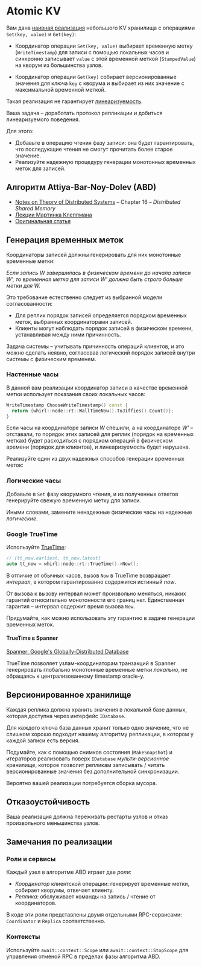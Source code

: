 # Atomic KV

Вам дана [наивная реализация](kv/node/main.cpp) небольшого KV хранилища с операциями `Set(key, value)` и `Get(key)`:

- Координатор операции `Set(key, value)` выбирает временную метку (`WriteTimestamp`) для записи с помощью локальных часов и синхронно записывает `value` с этой временной меткой (`StampedValue`) на кворум из большинства узлов.


- Координатор операции `Get(key)` собирает версионированные значения для ключа `key` с кворума и выбирает из них значение с максимальной временной меткой.

Такая реализация не гарантирует [линеаризуемость](https://jepsen.io/consistency/models/linearizable).

Ваша задача – доработать протокол репликации и добиться линеаризуемого поведения. 

Для этого:

- Добавьте в операцию чтения фазу записи: она будет гарантировать, что последующие чтения не смогут прочитать более старое значение.
- Реализуйте надежную процедуру генерации монотонных временных меток для записей. 

## Алгоритм Attiya-Bar-Noy-Dolev (ABD)

- [Notes on Theory of Distributed Systems](https://www.cs.yale.edu/homes/aspnes/classes/465/notes.pdf) – Chapter 16 – _Distributed Shared Memory_
- [Лекции Мартинка Клеппмана](https://www.cl.cam.ac.uk/teaching/2021/ConcDisSys/dist-sys-notes.pdf)
- [Оригинальная статья](https://groups.csail.mit.edu/tds/papers/Attiya/TM-423.pdf)

## Генерация временных меток

Координаторы записей должны генерировать для них монотонные временные метки: 

_Если запись _W_ завершилась в физическом времени до начала записи _W'_, то временная метка для записи _W'_ должна быть строго больше метки для _W_._

Это требование естественно следует из выбранной модели согласованности:
- Для реплик порядок записей определяется порядком временных меток, выбранных координаторами записей. 
- Клиенты могут наблюдать порядок записей в физическом времени, устанавливая между ними причинность.

Задача системы – учитывать причинность операций клиентов, и это можно сделать неявно, согласовав логический порядок записей внутри системы с физическим временем.

### Настенные часы

В данной вам реализации координатор записи в качестве временной метки использует показания своих локальных часов:

```cpp
WriteTimestamp ChooseWriteTimestamp() const {
  return {whirl::node::rt::WallTimeNow().ToJiffies().Count()};
}
```

Если часы на координаторе записи _W_ спешили, а на координаторе _W'_ – отставали, то порядок этих записей для реплик (порядок на временных метках) будет расходиться с порядком операций в физическом времени (порядок для клиентов), и линеаризуемость будет нарушена.

Реализуйте один из двух надежных способов генерации временных меток:

### Логические часы

Добавьте в `Set` фазу кворумного чтения, и из полученных ответов генерируйте свежую временную метку для записи.

Иными словами, замените ненадежные физические часы на надежные _логические_.

### Google TrueTime

Используйте [TrueTime](https://gitlab.com/whirl-framework/whirl-frontend/-/blob/master/whirl/node/time/true_time_service.hpp):

```cpp
// [tt_now.earliest, tt_now.latest]
auto tt_now = whirl::node::rt::TrueTime()->Now();
```

В отличие от обычных часов, вызов `Now` в TrueTime возвращает _интервал_, в котором гарантированно содержится истинный _now_.

От вызова к вызову интервал может произвольно меняться, никаких гарантий относительно монотонности его границ нет. Единственная гарантия – интервал содержит время вызова `Now`.

Придумайте, как можно использовать эту гарантию в задаче генерации временных меток.

#### TrueTime в Spanner

[Spanner: Google's Globally-Distributed Database](https://research.google/pubs/pub39966/)

TrueTime позволяет узлам-координаторам транзакций в Spanner генерировать глобально монотонные временные метки _локально_, не обращаясь к централизованному timestamp oracle-у.

## Версионированное хранилище

Каждая реплика должна хранить значения в локальной базе данных, которая доступна через интерфейс `IDatabase`.

Для каждого ключа база данных хранит только одно значение, что не слишком хорошо подходит нашему алгоритму репликации, 
в котором у каждой записи есть версия.

Подумайте, как с помощью снимков состояния (`MakeSnapshot`) и итераторов реализовать поверх `IDatabase` _мульти-версионное_ хранилище,
которое позволит репликам записывать / читать версионированные значения без дополнительной синхронизации.

Вероятно вашей реализации потребуется сборка мусора.

## Отказоустойчивость

Ваша реализация должна переживать рестарты узлов и отказ произвольного меньшинства узлов.

## Замечания по реализации

### Роли и сервисы

Каждый узел в алгоритме ABD играет две _роли_:

- _Координатор_ клиентской операции: генерирует временные метки, собирает кворумы, отвечает клиенту.
- _Реплика_: обслуживает команды на запись / чтение от координаторов.

В коде эти роли представлены двумя отдельными RPC-сервисами: `Coordinator` и `Replica` соответственно.

### Контексты

Используйте `await::context::Scope` или `await::context::StopScope` для управления отменой RPC в пределах фазы алгоритма ABD. 


